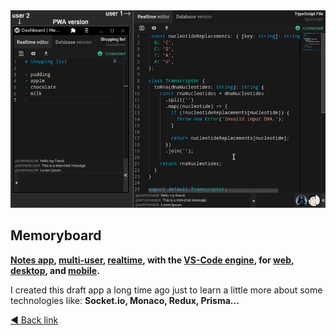<div align="center" width="100%">
  <img alt="Memoryboard Animation" src="assets/Memoryboard.gif" />
</div>

## Memoryboard

**<ins>Notes app</ins>, <ins>multi-user</ins>, <ins>realtime</ins>, with the <ins>VS-Code engine</ins>, for <ins>web</ins>, <ins>desktop</ins>, and <ins>mobile</ins>.**

I created this draft app a long time ago just to learn a little more about some technologies like: **Socket.io, Monaco, Redux, Prisma...**

[◄ Back link](https://github.com/ronoctua/old-study-codes#🖖)
